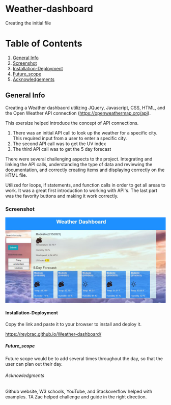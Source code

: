 # Weather-dashboard

Creating the initial file

# Table of Contents
1. [General Info](#general-info)
2. [Screenshot](#Screenshot)
3. [Installation-Deployment](#Installation-Deployment)
4. [Future_scope](#Future_scope)
5. [Acknowledgements](#Acknowledgements)

## General Info

Creating a Weather dashbaord utilizing JQuery, Javascript, CSS, HTML, and the Open Weather API connection (https://openweathermap.org/api). 

This exersize helped introduce the concept of API connections.  
1. There was an initial API call to look up the weather for a specific city. This required input from a user to enter a specific city. 
2. The second API call was to get the UV index
3. The third API call was to get the 5 day forecast

There were several challenging aspects to the project. Integrating and linking the API calls, understanding the type of data and reviewing the documentation, and correctly creating items and displaying correctly on the HTML file. 

Utilized for loops, if statements, and function calls in order to get all areas to work. It was a great first introduction to working with API's. The last part was the favority buttons and making it work correctly.


### Screenshot
![alt text](Assets\images\Weather-Dashboard.JPG)


#### Installation-Deployment
Copy the link and paste it to your browser to install and deploy it. 

https://reybrac.github.io/Weather-dashboard/


##### Future_scope
Future scope would be to add several times throughout the day, so that the user can plan out their day.

###### Acknowledgments
Github website, W3 schools, YouTube, and Stackoverflow helped with examples. TA Zac helped challenge and guide in the right direction. 